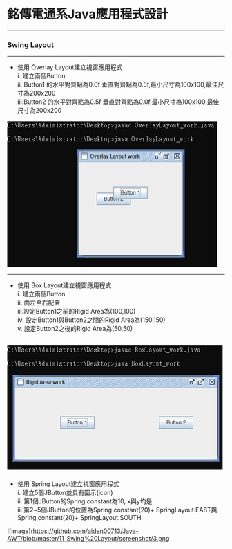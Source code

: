 # 銘傳電通系Java應用程式設計

----

### Swing Layout

----
* 使用 Overlay Layout建立視窗應用程式<br>
i.  建立兩個Button<br>
ii. Button1 的水平對齊點為0.0f 垂直對齊點為0.5f,最小尺寸為100x100,最佳尺寸為200x200<br>
iii.Button2 的水平對齊點為0.5f 垂直對齊點為0.0f,最小尺寸為100x100,最佳尺寸為200x200

![image](https://github.com/aiden00713/Java-AWT/blob/master/11_Swing%20Layout/screenshot/1.png)

----
* 使用 Box Layout建立視窗應用程式<br>
i.  建立兩個Button<br>
ii. 由左至右配置<br>
iii.設定Button1之前的Rigid Area為(100,100)<br>
iv. 設定Button1與Button2之間的Rigid Area為(150,150)<br>
v.  設定Button2之後的Rigid Area為(50,50)

![image](https://github.com/aiden00713/Java-AWT/blob/master/11_Swing%20Layout/screenshot/2.png)
----
* 使用 Spring Layout建立視窗應用程式<br>
i.  建立5個JButton並具有圖示(icon)<br>
ii. 第1個JButton的Spring.constant為10, x與y均是<br>
iii.第2~5個JButton的位置為Spring.constant(20)+ SpringLayout.EAST與Spring.constant(20)+ SpringLayout.SOUTH

![image](https://github.com/aiden00713/Java-AWT/blob/master/11_Swing%20Layout/screenshot/3.png
